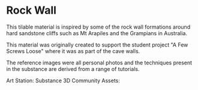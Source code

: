 # Rock Wall

This tilable material is inspired by some of the rock wall formations around hard sandstone cliffs such as Mt Arapiles and the Grampians in Australia.

This material was originally created to support the student project "A Few Screws Loose" where it was as part of the cave walls.

The reference images were all personal photos and the techniques present in the substance are derived from a range of tutorials.

Art Station: 
Substance 3D Community Assets: 
